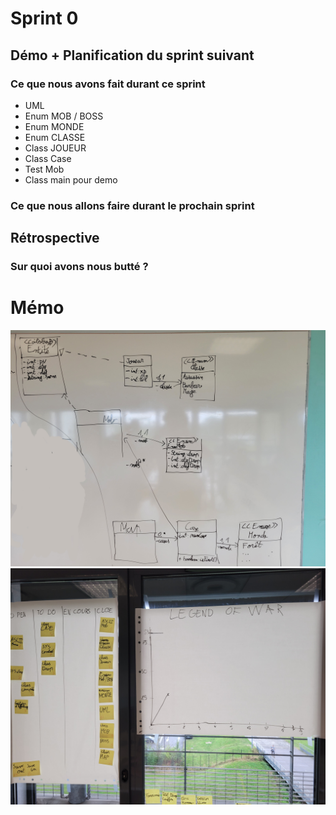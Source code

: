 # Sprint 0

## Démo + Planification du sprint suivant

### Ce que nous avons fait durant ce sprint
- UML
- Enum MOB / BOSS
- Enum MONDE
- Enum CLASSE
- Class JOUEUR
- Class Case
- Test Mob
- Class main pour demo

### Ce que nous allons faire durant le prochain sprint




## Rétrospective

### Sur quoi avons nous butté ?

# Mémo
![UML](doc/sprint-1/UML.jpg)
![radiateur](doc/sprint-1/radiateur.jpg)
